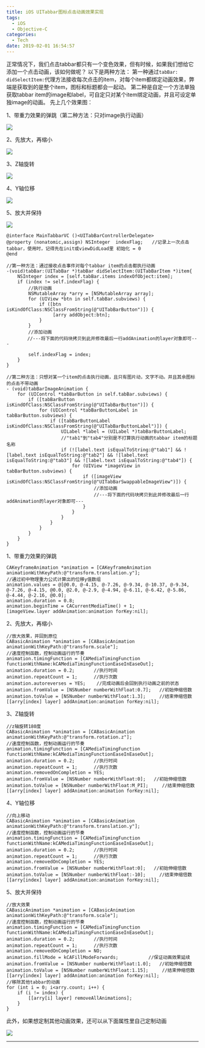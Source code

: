 ```yaml
---
title: iOS UITabbar图标点击动画效果实现
tags:
  - iOS
  - Objective-C
categories:
  - Tech
date: 2019-02-01 16:54:57
---
```


正常情况下，我们点击tabbar都只有一个变色效果，但有时候，如果我们想给它添加一个点击动画，该如何做呢？ 以下是两种方法： 第一种通过`tabBar: didSelectItem:`代理方法接收每次点击的item，对每个item都绑定动画效果，弊端是获取到的是整个item，图标和标题都会一起动。 第二种是自定一个方法单独获取tabbar item的image和label，可自定只对某个item绑定动画，并且可设定单独image的动画。 先上几个效果图：


1、带重力效果的弹跳（第二种方法：只对image执行动画） 

![](https://raw.githubusercontent.com/Fongim/personal_blog_image/master/image/1549072293345_888x213.gif)

<!-- more -->


2、先放大，再缩小 

![](https://raw.githubusercontent.com/Fongim/personal_blog_image/master/image/511196-20170116103844396-1872210226.gif)


3、Z轴旋转 

![](https://raw.githubusercontent.com/Fongim/personal_blog_image/master/image/511196-20170116103932614-876709799.gif)


4、Y轴位移 

![](https://raw.githubusercontent.com/Fongim/personal_blog_image/master/image/511196-20170116104000302-95725194.gif)


5、放大并保持 

![](https://raw.githubusercontent.com/Fongim/personal_blog_image/master/image/511196-20170116104036224-920525159.gif)

```objc
@interface MainTabbarVC ()<UITabBarControllerDelegate>
@property (nonatomic,assign) NSInteger  indexFlag;　　//记录上一次点击tabbar，使用时，记得先在init或viewDidLoad里 初始化 = 0
@end

//第一种方法：通过接收点击事件对每个tabbar item的点击都执行动画
-(void)tabBar:(UITabBar *)tabBar didSelectItem:(UITabBarItem *)item{
    NSInteger index = [self.tabBar.items indexOfObject:item];
    if (index != self.indexFlag) {
        //执行动画
        NSMutableArray *arry = [NSMutableArray array];
        for (UIView *btn in self.tabBar.subviews) {
            if ([btn isKindOfClass:NSClassFromString(@"UITabBarButton")]) {
                 [arry addObject:btn];
            }
        }
        //添加动画
　　　　 //---将下面的代码块拷贝到此并修改最后一行addAnimation的layer对象即可---

        self.indexFlag = index;
    }
}

//第二种方法：只想对某一个item的点击执行动画，且只有图片动，文字不动。并且其余图标的点击不带动画
- (void)tabBarImageAnimation {
    for (UIControl *tabBarButton in self.tabBar.subviews) {
        if ([tabBarButton isKindOfClass:NSClassFromString(@"UITabBarButton")]) {
            for (UIControl *tabBarButtonLabel in tabBarButton.subviews) {
                if ([tabBarButtonLabel isKindOfClass:NSClassFromString(@"UITabBarButtonLabel")]) {
                    UILabel *label = (UILabel *)tabBarButtonLabel;
                    //"tab1"到"tab4"分别是不打算执行动画的tabbar item的标题名称
                    if (![label.text isEqualToString:@"tab1"] && ![label.text isEqualToString:@"tab2"] && ![label.text isEqualToString:@"tab3"] && ![label.text isEqualToString:@"tab4"]) {
                        for (UIView *imageView in tabBarButton.subviews) {
                            if ([imageView isKindOfClass:NSClassFromString(@"UITabBarSwappableImageView")]) {
                                //添加动画
                                //---将下面的代码块拷贝到此并修改最后一行addAnimation的layer对象即可---
                            }
                        }
                    }
                }
            }
        }
    }
}
```


1、带重力效果的弹跳

```objc
CAKeyframeAnimation *animation = [CAKeyframeAnimation animationWithKeyPath:@"transform.translation.y"];
//通过初中物理重力公式计算出的位移y值数组
animation.values = @[@0.0, @-4.15, @-7.26, @-9.34, @-10.37, @-9.34, @-7.26, @-4.15, @0.0, @2.0, @-2.9, @-4.94, @-6.11, @-6.42, @-5.86, @-4.44, @-2.16, @0.0];
animation.duration = 0.8;
animation.beginTime = CACurrentMediaTime() + 1;
[imageView.layer addAnimation:animation forKey:nil];
```


2、先放大，再缩小

```objc
//放大效果，并回到原位
CABasicAnimation *animation = [CABasicAnimation animationWithKeyPath:@"transform.scale"];
//速度控制函数，控制动画运行的节奏
animation.timingFunction = [CAMediaTimingFunction functionWithName:kCAMediaTimingFunctionEaseInEaseOut];
animation.duration = 0.2;       //执行时间
animation.repeatCount = 1;      //执行次数
animation.autoreverses = YES;    //完成动画后会回到执行动画之前的状态
animation.fromValue = [NSNumber numberWithFloat:0.7];   //初始伸缩倍数
animation.toValue = [NSNumber numberWithFloat:1.3];     //结束伸缩倍数
[[arry[index] layer] addAnimation:animation forKey:nil];
```


3、Z轴旋转

```objc
//z轴旋转180度
CABasicAnimation *animation = [CABasicAnimation animationWithKeyPath:@"transform.rotation.z"];
//速度控制函数，控制动画运行的节奏
animation.timingFunction = [CAMediaTimingFunction functionWithName:kCAMediaTimingFunctionEaseInEaseOut];
animation.duration = 0.2;       //执行时间
animation.repeatCount = 1;      //执行次数
animation.removedOnCompletion = YES;
animation.fromValue = [NSNumber numberWithFloat:0];   //初始伸缩倍数
animation.toValue = [NSNumber numberWithFloat:M_PI];     //结束伸缩倍数
[[arry[index] layer] addAnimation:animation forKey:nil];
```


4、Y轴位移

```objc
//向上移动
CABasicAnimation *animation = [CABasicAnimation animationWithKeyPath:@"transform.translation.y"];
//速度控制函数，控制动画运行的节奏
animation.timingFunction = [CAMediaTimingFunction functionWithName:kCAMediaTimingFunctionEaseInEaseOut];
animation.duration = 0.2;       //执行时间
animation.repeatCount = 1;      //执行次数
animation.removedOnCompletion = YES;
animation.fromValue = [NSNumber numberWithFloat:0];   //初始伸缩倍数
animation.toValue = [NSNumber numberWithFloat:-10];     //结束伸缩倍数
[[arry[index] layer] addAnimation:animation forKey:nil];
```


5、放大并保持

```objc
//放大效果
CABasicAnimation *animation = [CABasicAnimation animationWithKeyPath:@"transform.scale"];
//速度控制函数，控制动画运行的节奏
animation.timingFunction = [CAMediaTimingFunction functionWithName:kCAMediaTimingFunctionEaseInEaseOut];
animation.duration = 0.2;       //执行时间
animation.repeatCount = 1;      //执行次数
animation.removedOnCompletion = NO;
animation.fillMode = kCAFillModeForwards;           //保证动画效果延续
animation.fromValue = [NSNumber numberWithFloat:1.0];   //初始伸缩倍数
animation.toValue = [NSNumber numberWithFloat:1.15];     //结束伸缩倍数
[[arry[index] layer] addAnimation:animation forKey:nil];
//移除其他tabbar的动画
for (int i = 0; i<arry.count; i++) {
    if (i != index) {
        [[arry[i] layer] removeAllAnimations];
    }
}
```


此外，如果想定制其他动画效果，还可以从下面属性里自己定制动画 

![](https://raw.githubusercontent.com/Fongim/personal_blog_image/master/image/511196-20170116093610724-1578979553.png)

* * *
